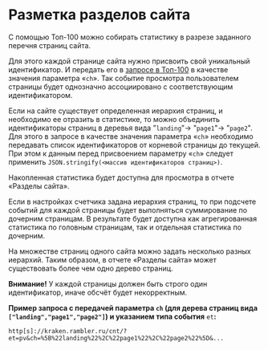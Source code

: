 # Разметка разделов сайта

С помощью Топ-100 можно собирать статистику в разрезе заданного перечня страниц сайта.

Для этого каждой странице сайта нужно присвоить свой уникальный идентификатор. И передать его в [запросе в Топ-100](razmetka-razdelov-saita.md) в качестве значения параметра «`ch`». Так событие просмотра пользователем страницы будет однозначно ассоциировано с соответствующим идентификатором.

Если на сайте существует определенная иерархия страниц, и необходимо ее отразить в статистике, то можно объединить идентификаторы страниц в деревья вида "`landing`"→ "`page1`"→ "`page2`". Для этого в запросе в качестве значения параметра «`ch`» необходимо передавать список идентификаторов от корневой страницы до текущей. При этом к данным перед присвоением параметру «`ch`» следует применить `JSON.stringify(<массив идентификаторов страниц>)`.

Накопленная статистика будет доступна для просмотра в отчете «Разделы сайта».

Если в настройках счетчика задана иерархия страниц, то при подсчете событий для каждой страницы будет выполняться суммирование по дочерним страницам. В результате будет доступна как агрегированная статистика по головным страницам, так и отдельная статистика по дочерним.

На множестве страниц одного сайта можно задать несколько разных иерархий. Таким образом, в отчете «Разделы сайта» может существовать более чем одно дерево страниц.

**Внимание!** У каждой страницы должен быть строго один идентификатор, иначе обсчёт будет некорректным.

**Пример запроса с передачей параметра `ch` \(для дерева страниц вида `["landing","page1","page2"]`\) и указанием типа события** `et`**:**

`http[s]://kraken.rambler.ru/cnt/?et=pv&ch=%5B%22landing%22%2C%22page1%22%2C%22page2%22%5D&...`

